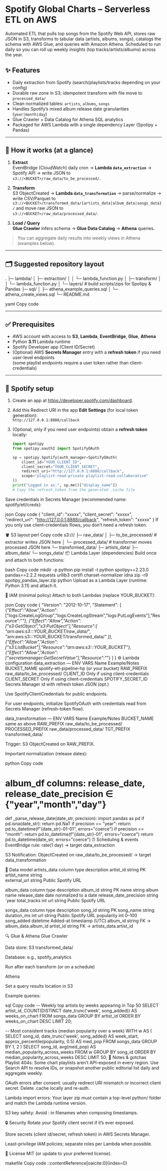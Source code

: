 # Spotify Global Charts – Serverless ETL on AWS

Automated ETL that pulls top songs from the Spotify Web API, stores raw JSON in S3, transforms to tabular data (artists, albums, songs), catalogs the schema with AWS Glue, and queries with Amazon Athena. Scheduled to run daily so you can roll up weekly insights (top tracks/artists/albums) across the year.

## ✨ Features

- Daily extraction from Spotify (search/playlists/tracks depending on your config)
- Durable raw zone in S3; idempotent transform with file move to `processed_data/`
- Clean normalized tables: `artists`, `albums`, `songs`
- Handles Spotify’s mixed album release date granularities (`year|month|day`)
- Glue Crawler + Data Catalog for Athena SQL analytics
- Packaged for AWS Lambda with a single dependency Layer (Spotipy + Pandas)

---

## 🧠 How it works (at a glance)

1. **Extract**  
   EventBridge (CloudWatch) daily cron → **Lambda `data_extraction`** → Spotify API → write JSON to  
   `s3://<BUCKET>/raw_data/to_be_processed/`.

2. **Transform**  
   S3 ObjectCreated → **Lambda `data_transformation`** → parse/normalize → write CSV/Parquet to  
   `s3://<BUCKET>/transformed_data/{artists_data|album_data|songs_data}/` and move raw JSON to  
   `s3://<BUCKET>/raw_data/processed_data/`.

3. **Load / Query**  
   **Glue Crawler** infers schema → **Glue Data Catalog** → **Athena** queries.

> You can aggregate daily results into weekly views in Athena (examples below).

---

## 🗂️ Suggested repository layout

.
├─ lambda/
│ ├─ extraction/
│ │ └─ lambda_function.py
│ ├─ transform/
│ │ └─ lambda_function.py
│ └─ layers/ # build scripts/zips for Spotipy & Pandas
├─ sql/
│ ├─ athena_example_queries.sql
│ └─ athena_create_views.sql
└─ README.md

yaml
Copy code

---

## ✅ Prerequisites

- AWS account with access to **S3**, **Lambda**, **EventBridge**, **Glue**, **Athena**
- Python **3.11** Lambda runtime
- Spotify Developer app (Client ID/Secret)
- (Optional) AWS **Secrets Manager** entry with a **refresh token** if you need user-level endpoints  
  (some playlist endpoints require a user token rather than client-credentials)

---

## 🔑 Spotify setup

1. Create an app at <https://developer.spotify.com/dashboard>.  
2. Add this Redirect URI in the app **Edit Settings** (for local token generation):  
   `http://127.0.0.1:8888/callback`
3. (Optional, only if you need user endpoints) obtain a **refresh token** locally:

   ```python
   import spotipy
   from spotipy.oauth2 import SpotifyOAuth

   sp = spotipy.Spotify(auth_manager=SpotifyOAuth(
       client_id="YOUR_CLIENT_ID",
       client_secret="YOUR_CLIENT_SECRET",
       redirect_uri="http://127.0.0.1:8888/callback",
       scope="playlist-read-private playlist-read-collaborative"
   ))
   print("Logged in as:", sp.me()["display_name"])
   # Copy the refresh_token from the generated .cache file
Save credentials in Secrets Manager (recommended name: spotify/etl/creds):

json
Copy code
{
  "client_id": "xxxxx",
  "client_secret": "xxxxx",
  "redirect_uri": "http://127.0.0.1:8888/callback",
  "refresh_token": "xxxxx"
}
If you only use client-credentials flows, you don’t need a refresh token.

🪣 S3 layout
perl
Copy code
s3://<BUCKET>/
  ├─ raw_data/
  │  ├─ to_be_processed/        # extractor writes JSON here
  │  └─ processed_data/         # transformer moves processed JSON here
  └─ transformed_data/
     ├─ artists_data/
     ├─ album_data/
     └─ songs_data/
📦 Lambda Layer (dependencies)
Build once and attach to both functions:

bash
Copy code
mkdir -p python
pip install -t python spotipy==2.23.0 pandas==2.2.2 requests urllib3 certifi charset-normalizer idna
zip -r9 spotipy_pandas_layer.zip python
Upload as a Lambda Layer (runtime: Python 3.11) and attach it.

🧱 IAM (minimal policy)
Attach to both Lambdas (replace YOUR_BUCKET):

json
Copy code
{
  "Version": "2012-10-17",
  "Statement": [
    {"Effect":"Allow","Action":["logs:CreateLogGroup","logs:CreateLogStream","logs:PutLogEvents"],"Resource":"*"},
    {"Effect":"Allow","Action":["s3:GetObject","s3:PutObject"],"Resource":[
      "arn:aws:s3:::YOUR_BUCKET/raw_data/*",
      "arn:aws:s3:::YOUR_BUCKET/transformed_data/*"
    ]},
    {"Effect":"Allow","Action":["s3:ListBucket"],"Resource":"arn:aws:s3:::YOUR_BUCKET"},
    {"Effect":"Allow","Action":["secretsmanager:GetSecretValue"],"Resource":"*"}
  ]
}
⚙️ Lambda configuration
data_extraction — ENV VARS
Name	Example/Notes
BUCKET_NAME	spotify-etl-pipeline-hp (or your bucket)
RAW_PREFIX	raw_data/to_be_processed/
CLIENT_ID	Only if using client-credentials
CLIENT_SECRET	Only if using client-credentials
SPOTIFY_SECRET_ID	Secrets Manager id with refresh token JSON (opt.)

Use SpotifyClientCredentials for public endpoints.

For user endpoints, initialize SpotifyOAuth with credentials read from Secrets Manager (refresh-token flow).

data_transformation — ENV VARS
Name	Example/Notes
BUCKET_NAME	same as above
RAW_PREFIX	raw_data/to_be_processed/
PROCESSED_PREFIX	raw_data/processed_data/
TGT_PREFIX	transformed_data/

Trigger: S3 ObjectCreated on RAW_PREFIX.

Important normalization (release dates):

python
Copy code
# album_df columns: release_date, release_date_precision ∈ {"year","month","day"}
def _parse_release_date(date_str, precision):
    import pandas as pd
    if pd.isna(date_str): return pd.NaT
    if precision == "year":  return pd.to_datetime(f"{date_str}-01-01", errors="coerce")
    if precision == "month": return pd.to_datetime(f"{date_str}-01",    errors="coerce")
    return pd.to_datetime(date_str, errors="coerce")
⏰ Scheduling & events
EventBridge rule: rate(1 day) → target data_extraction

S3 Notification: ObjectCreated on raw_data/to_be_processed/ → target data_transformation

🧩 Data model
artists_data
column	type	description
artist_id	string	PK
artist_name	string	
external_url	string	Public Spotify URL

album_data
column	type	description
album_id	string	PK
name	string	album name
release_date	date	normalized to a date
release_date_precision	string	`year
total_tracks	int	
url	string	Public Spotify URL

songs_data
column	type	description
song_id	string	PK
song_name	string	
duration_ms	int	
url	string	Public Spotify URL
popularity	int	0–100
song_added	datetime	Added-at timestamp (UTC)
album_id	string	FK → album_data.album_id
artist_id	string	FK → artists_data.artist_id

🔍 Glue & Athena
Glue Crawler

Data store: S3 transformed_data/

Database: e.g., spotify_analytics

Run after each transform (or on a schedule)

Athena

Set a query results location in S3

Example queries:

sql
Copy code
-- Weekly top artists by weeks appearing in Top 50
SELECT artist_id,
       COUNT(DISTINCT date_trunc('week', song_added)) AS weeks_on_chart
FROM songs_data
GROUP BY artist_id
ORDER BY weeks_on_chart DESC
LIMIT 20;

-- Most consistent tracks (median popularity over a week)
WITH w AS (
  SELECT song_id,
         date_trunc('week', song_added) AS week_start,
         approx_percentile(popularity, 0.5) AS med_pop
  FROM songs_data
  GROUP BY 1, 2
)
SELECT song_id, avg(med_pop) AS median_popularity_across_weeks
FROM w
GROUP BY song_id
ORDER BY median_popularity_across_weeks DESC
LIMIT 50;
🧪 Notes & gotchas
Playlist 404s: Some chart playlists aren’t API-exposed in every region. Use Search API to resolve IDs, or snapshot another public editorial list daily and aggregate weekly.

OAuth errors after consent: usually redirect URI mismatch or incorrect client secret. Delete .cache locally and re-auth.

Lambda import errors: Your layer zip must contain a top-level python/ folder and match the Lambda runtime version.

S3 key safety: Avoid : in filenames when composing timestamps.

🔒 Security
Rotate your Spotify client secret if it’s ever exposed.

Store secrets (client id/secret, refresh token) in AWS Secrets Manager.

Least-privilege IAM policies; separate roles per Lambda when possible.

📜 License
MIT (or update to your preferred license).

makefile
Copy code
::contentReference[oaicite:0]{index=0}
